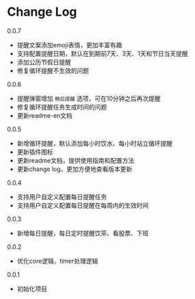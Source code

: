 # Change Log

0.0.7

  + 提醒文案添加emoji表情，更加丰富有趣
  + 支持配置提醒日期，默认在到期前7天、3天、1天和节日当天提醒
  + 添加公历节假日提醒
  + 修复循环提醒不生效的问题

0.0.6

  + 提醒弹窗增加 `稍后提醒` 选项，可在10分钟之后再次提醒
  + 修复循环提醒任务生成时间的问题
  + 更新readme-en文档

0.0.5

  + 新增循环提醒，默认添加每小时饮水、每小时站立循环提醒
  + 更新插件图标
  + 更新readme文档，提供使用指南和配置方法
  + 更新change log，更加方便地查看版本更新

0.0.4

  + 支持用户自定义配置每日提醒任务
  + 支持用户自定义配置每日提醒在每周内的生效时间

0.0.3

  + 新增每日提醒，每日定时提醒饮茶、看股票、下班

0.0.2

  + 优化core逻辑，timer处理逻辑

0.0.1

  + 初始化项目
